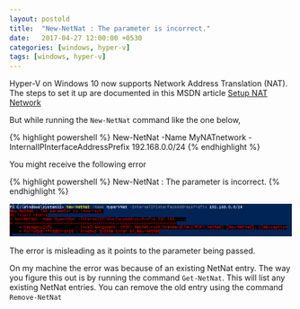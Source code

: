 ```yaml
---
layout: postold
title:  "New-NetNat : The parameter is incorrect."
date:   2017-04-27 12:00:00 +0530
categories: [windows, hyper-v]
tags: [windows, hyper-v]
---
```


Hyper-V on Windows 10 now supports Network Address Translation (NAT). The steps to set it up are documented in this MSDN article [Setup NAT Network][setup-nat-network]

But while running the `New-NetNat` command like the one below,

{% highlight powershell %}
New-NetNat -Name MyNATnetwork -InternalIPInterfaceAddressPrefix 192.168.0.0/24
{% endhighlight %}

You might receive the following error

{% highlight powershell %}
New-NetNat : The parameter is incorrect.
{% endhighlight %}

![New-NetNat Error Message](/img/posts/New-NetNat-Error.png)

The error is misleading as it points to the parameter being passed.

On my machine the error was because of an existing NetNat entry. The way you figure this out is by running the command `Get-NetNat`. This will list any existing NetNat entries. You can remove the old entry using the command `Remove-NetNat`

[setup-nat-network]: https://docs.microsoft.com/en-us/virtualization/hyper-v-on-windows/user-guide/setup-nat-network
